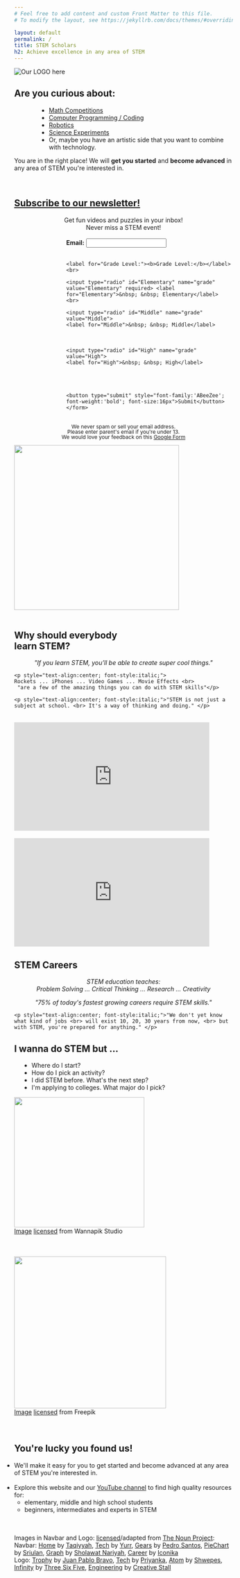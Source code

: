 ```yaml
---
# Feel free to add content and custom Front Matter to this file.
# To modify the layout, see https://jekyllrb.com/docs/themes/#overriding-theme-defaults

layout: default
permalink: /
title: STEM Scholars
h2: Achieve excellence in any area of STEM
---
```

<!--section50short>
  <div class="newsletter">
    <h3 style="text-align:center; line-height: 1.8; font-size:20px;">Upcoming Event: 
    <a href="/webinar">
    Webinar for NHUSD K-5 students on Saturday, November 21 at 10 AM. 
    </a></h3>
  </div>
</section50short>
<br-->

<section50>
  <img class="section50left" src="/images/stem/STEMlogo.png" alt="Our LOGO here">
  <div class="section50right">
    <h2>Are you curious about:</h2> 
    <ul class="yes" style="padding-left:80px"> 
    <li><a href="/mathcompetitions">Math Competitions</a></li>
    <li><a href="/technology">Computer Programming / Coding</a></li>
    <li><a href="/robotics">Robotics</a></li>
    <li><a href="/science">Science Experiments</a></li>
    <li>Or, maybe you have an artistic side that you want to combine with technology.</li>
    </ul>
    <p>You are in the right place! We will <b>get you started</b> and <b>become advanced</b> in any area of STEM you're interested in.</p>
  </div>
</section50>
<br>

<section50>
  <div class="section50left">
  <h2><a href="https://groups.google.com/g/stem-scholars" target="_blank">Subscribe to our newsletter!</a></h2>
    <p style="text-align:center; padding:0; margin:0; ">Get fun videos and puzzles in your inbox!<br>Never miss a STEM event! </p> 
<br>

<div style="margin-left:120px; font-size:14px">
    <form action="https://getform.io/f/6f25ddc3-5307-452d-9aae-b330200ba1d5" method="POST">
    <label for="email"><b>Email:</b></label>
    <input type="email" name="email" required> <br> <br>

    <label for="Grade Level:"><b>Grade Level:</b></label> <br> 

    <input type="radio" id="Elementary" name="grade" value="Elementary" required> <label for="Elementary">&nbsp; &nbsp; Elementary</label> <br>

    <input type="radio" id="Middle" name="grade"  value="Middle"> 
    <label for="Middle">&nbsp; &nbsp; Middle</label>
   <br>

    <input type="radio" id="High" name="grade" value="High"> 
    <label for="High">&nbsp; &nbsp; High</label>
<br> <br>
    
    <button type="submit" style="font-family:'ABeeZee'; font-weight:'bold'; font-size:16px">Submit</button>
    </form>  
</div>
    <br>
    <p style="text-align:center; font-size:12px; padding-top:0; margin-top:0; line-height:12px">We never spam or sell your email address. <br> Please enter parent's email if you're under 13. <br> We would love your feedback on this <a href="https://docs.google.com/forms/d/e/1FAIpQLSdZABLed8p2nQ6cj5IQTWBrBPhapgCUXUeQHEDwyRACregmcg/viewform?usp=sf_link" target="_blank">Google Form</a></p>
  </div>

 <div class="section50right">
 <a href="https://groups.google.com/g/stem-scholars" target="_blank"><img src="/images/stem/Newsletter.png" height="380" width="auto"></a>
 </div>

   <!--div class="section33">
  <p style="text-align:center;color: #0960be;"><b>Elementary School</b><br>
  Tricky math problem!</p>
  <iframe src="https://www.youtube.com/embed/1tQWm_QYYwA" scrolling="no" allowfullscreen="" width="325" height="180" frameborder="0"><br/></iframe>
  </div>
  
  <div class="section33">
  <p style="text-align:center;color: #0960be;"><b>Middle School</b><br>
  Fractions Challenge!</p>
  <iframe src="https://www.youtube.com/embed/u1GykKVZPjA" scrolling="no" allowfullscreen="" width="325" height="180" frameborder="0"><br/></iframe>
  </div>

  <div class="section33" style="padding-right:0px">
  <p style="text-align:center;color: #0960be;"><b>High School</b><br>
  The Evil Wizard Riddle!</p>
  <iframe src="https://www.youtube.com/embed/OmUjIHOPnOw" scrolling="no" allowfullscreen="" width="325" height="180" frameborder="0"><br/></iframe>
  </div-->
  
</section50>

<!--section50short>
<hr style="width:990px;float:center;color:#ffffff">
</section50short-->

<br>
<section50>
  <div class="section50right">
    <h2>Why should everybody <br>learn STEM?</h2>
    <p style="text-align:center; font-style:italic;"> "If you learn STEM, you’ll be able to create super cool things." </p>

    <p style="text-align:center; font-style:italic;">
    Rockets ... iPhones ... Video Games ... Movie Effects <br>
     "are a few of the amazing things you can do with STEM skills"</p>

    <p style="text-align:center; font-style:italic;">"STEM is not just a subject at school. <br> It's a way of thinking and doing." </p>
  </div>
  <div class="section50left">
    <br>
    <iframe src="https://www.youtube.com/embed/8KDX6dHr97U" scrolling="no" allowfullscreen="" width="450" height="250" frameborder="0"><br/></iframe>
    <!--a href="https://www.youtube.com/watch?v=8KDX6dHr97U" target="_blank">
      <img src="/images/stem/SSintro.png">
    </a-->
  </div>
</section50>

<section50>
  <div class="section50right">
    <br>
    <iframe src="https://www.youtube.com/embed/fH5iLx_jCUk" scrolling="no" allowfullscreen="" width="450" height="250" frameborder="0"><br/></iframe>
  </div>
  <div class="section50left">
    <h2>STEM Careers</h2>
    <p style="text-align:center; font-style:italic;">STEM education teaches:<br>
    Problem Solving ... Critical Thinking ... Research ... Creativity</p>
    <p style="text-align:center; font-style:italic;"> "75% of today's fastest growing careers require STEM skills."</p> 

    <p style="text-align:center; font-style:italic;">"We don't yet know what kind of jobs <br> will exist 10, 20, 30 years from now, <br> but with STEM, you're prepared for anything." </p>
  </div>
</section50>

<section50>
  <div class="section50right">
    <h2>I wanna do STEM but ...</h2> 
    <ul class="disc" style="padding-left:40px"> 
    <li>Where do I start?</li>
    <li>How do I pick an activity?</li>
    <li>I did STEM before. What's the next step?</li>
    <li>I'm applying to colleges. What major do I pick?</li>
    </ul>
  </div>
  <div class="section50left">
  <img style="width:300px" src="/images/stem/Maze.png">
  <div class="license">
   <a href="https://www.wannapik.com/vectors/5479" target="_blank">Image</a>
      <a href="https://creativecommons.org/licenses/by/3.0/" target="_blank">licensed</a> from Wannapik Studio
  </div>
  </div>
</section50>

<section50>
  <div class="section50right" style="padding-top: 50px;">
    <a href="https://www.youtube.com/channel/UClYU2cna8LvmSB6tULJbPPA/?sub_confirmation=1" target="_blank">
    <img style="width:350px" src="/images/stem/Subscribe.png">
    </a>
    <div class="license">
      <a href="https://www.freepik.com/vectors/business" target="_blank">Image</a>
      <a href="https://www.freepikcompany.com/legal#nav-freepik" target="_blank">licensed</a> from Freepik
    </div>
  </div>
  <div class="section50left">
  <br><br>
    <h2>You're lucky you found us!</h2>   
    <ul class="aboutl1" style="padding-left:0px"> 
    <li>We'll make it easy for you to get started and become advanced at any area of STEM you're interested in. </li>
    <br>
    <li>Explore this website and our <a href="https://www.youtube.com/channel/UClYU2cna8LvmSB6tULJbPPA/?sub_confirmation=1" target="_blank">YouTube channel</a> to find high quality resources for: 
    <ul class="disc">
    <li>elementary, middle and high school students</li>
    <li>beginners, intermediates and experts in STEM</li>
    </ul></li>
    </ul>
  </div>
</section50>

<div class="license">
    <br><br>Images in Navbar and Logo:
    <a href="https://creativecommons.org/licenses/by/3.0/" target="_blank"> licensed</a>/adapted from 
    <a href="https://thenounproject.com" target="_blank">The Noun Project</a>: <br>
    Navbar:
    <a href="https://thenounproject.com/search/?q=home&i=2522597" target="_blank">Home</a> 
     by <a href="https://thenounproject.com/taqiyyahmubassyaroh/" target="_blank">Taqiyyah</a>,
    <a href="https://thenounproject.com/search/?q=tech&i=1620592" target="_blank">Tech</a>
     by <a href="https://thenounproject.com/yurr/" target="_blank">Yurr</a>,
    <a href="https://thenounproject.com/search/?q=gear&i=1030299" target="_blank">Gears</a>
    by <a href="https://thenounproject.com/pedrosantospt3/" target="_blank">Pedro Santos</a>,
    <a href="https://thenounproject.com/search/?q=pie+chart&i=2784961" target="_blank">PieChart</a>
    by <a href="https://thenounproject.com/sriulan711/" target="_blank">Sriulan</a>,
    <a href="https://thenounproject.com/search/?q=graph&i=2713703" target="_blank">Graph</a>
    by <a href="https://thenounproject.com/sholawatnariyah12/" target="_blank">Sholawat Nariyah</a>,
    <a href="https://thenounproject.com/term/career-advancement/1267925/" target="_blank">Career</a>
     by <a href="https://thenounproject.com/iconika/" target="_blank">Iconika</a>  
    <br>
  Logo:
    <a href="https://thenounproject.com/term/trophy/16990/" target="_blank">Trophy</a> 
     by <a href="https://thenounproject.com/bravo" target="_blank">Juan Pablo Bravo</a>,
    <a href=" https://thenounproject.com/search/?q=tech&i=2170302" target="_blank">Tech</a> 
     by <a href="https://thenounproject.com/creativepriyanka" target="_blank">Priyanka</a>,
    <a href="https://thenounproject.com/search/?q=atom&i=1984335" target="_blank">Atom</a> 
     by <a href="https://thenounproject.com/shwepes" target="_blank">Shwepes</a>,
    <a href="https://thenounproject.com/search/?q=infinity&i=831825" target="_blank">Infinity</a> 
     by <a href="https://thenounproject.com/365" target="_blank">Three Six Five</a>,
    <a href="https://thenounproject.com/search/?q=engineering&i=1769710" target="_blank">Engineering</a> 
     by <a href="https://thenounproject.com/creativestall" target="_blank">Creative Stall</a>
  <br> <br>
  </div>
